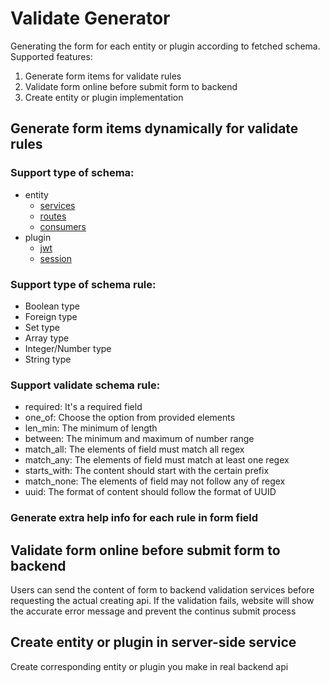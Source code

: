 # Validate Generator

Generating the form for each entity or plugin according to fetched schema. Supported features:

1. Generate form items for validate rules
2. Validate form online before submit form to backend
3. Create entity or plugin implementation

## Generate form items dynamically for validate rules

### Support type of schema:

- entity
  - [services](https://docs.konghq.com/gateway/2.8.x/admin-api/#service-object)
  - [routes](https://docs.konghq.com/gateway/2.8.x/admin-api/#route-object)
  - [consumers](https://docs.konghq.com/gateway/2.8.x/admin-api/#consumer-object)
- plugin
  - [jwt](https://docs.konghq.com/hub/kong-inc/jwt/)
  - [session](https://docs.konghq.com/hub/kong-inc/session/)

### Support type of schema rule:

- Boolean type
- Foreign type
- Set type
- Array type
- Integer/Number type
- String type

### Support validate schema rule:

- required: It's a required field
- one_of: Choose the option from provided elements
- len_min: The minimum of length
- between: The minimum and maximum of number range
- match_all: The elements of field must match all regex
- match_any: The elements of field must match at least one regex
- starts_with: The content should start with the certain prefix
- match_none: The elements of field may not follow any of regex
- uuid: The format of content should follow the format of UUID

### Generate extra help info for each rule in form field

## Validate form online before submit form to backend

Users can send the content of form to backend validation services before requesting the actual creating api. If the validation fails, website will show the accurate error message and prevent the continus submit process

## Create entity or plugin in server-side service

Create corresponding entity or plugin you make in real backend api
